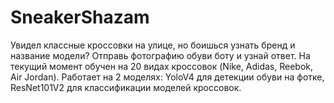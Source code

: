 # SneakerShazam 
Увидел классные кроссовки на улице, но боишься узнать бренд и название модели? 
Отправь фотографию обуви боту и узнай ответ. На текущий момент обучен на 20 видах кроссовок (Nike, Adidas, Reebok, Air Jordan).
Работает на 2 моделях: YoloV4 для детекции обуви на фотке, ResNet101V2 для классификации моделей кроссовок.

